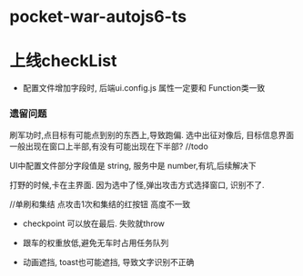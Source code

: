 # pocket-war-autojs6-ts

# 上线checkList
- 配置文件增加字段时, 后端ui.config.js 属性一定要和 Function类一致



### 遗留问题
刷军功时,点目标有可能点到别的东西上,导致跑偏.
选中出征对像后, 目标信息界面一般出现在窗口上半部,有没有可能出现在下半部? //todo

UI中配置文件部分字段值是 string, 服务中是 number,有坑,后续解决下

打野的时候,卡在主界面. 因为选中了怪,弹出攻击方式选择窗口, 识别不了.

//单刷和集结 点攻击1次和集结的红按钮 高度不一致

- checkpoint 可以放在最后. 失败就throw
- 跟车的权重放低,避免无车时占用任务队列


- 动画遮挡, toast也可能遮挡, 导致文字识别不正确